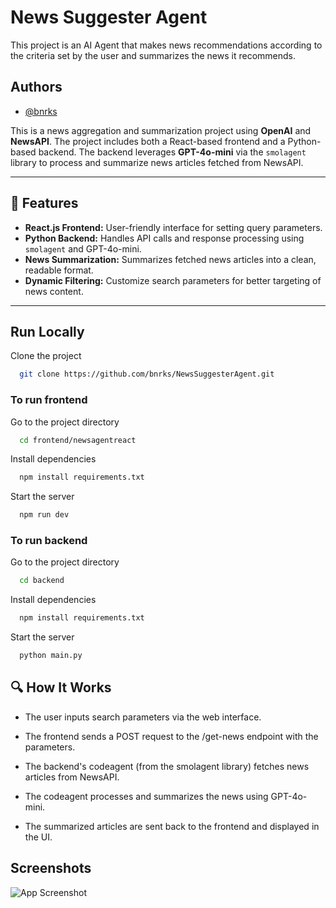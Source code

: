
# News Suggester Agent
This project is an AI Agent that makes news recommendations according to the criteria set by the user and summarizes the news it recommends.




## Authors

- [@bnrks](https://www.github.com/bnrks)


This is a news aggregation and summarization project using **OpenAI** and **NewsAPI**. The project includes both a React-based frontend and a Python-based backend. The backend leverages **GPT-4o-mini** via the `smolagent` library to process and summarize news articles fetched from NewsAPI.

---

## 🚀 Features
- **React.js Frontend:** User-friendly interface for setting query parameters.  
- **Python Backend:** Handles API calls and response processing using `smolagent` and GPT-4o-mini.  
- **News Summarization:** Summarizes fetched news articles into a clean, readable format.  
- **Dynamic Filtering:** Customize search parameters for better targeting of news content.  

---






## Run Locally

Clone the project

```bash
  git clone https://github.com/bnrks/NewsSuggesterAgent.git
```
### To run frontend

Go to the project directory 

```bash
  cd frontend/newsagentreact 
```

Install dependencies

```bash
  npm install requirements.txt
```

Start the server

```bash
  npm run dev
```

### To run backend

Go to the project directory 

```bash
  cd backend
```

Install dependencies

```bash
  npm install requirements.txt
```

Start the server

```bash
  python main.py
```


## 🔍 How It Works

- The user inputs search parameters via the web interface.
- The frontend sends a POST request to the /get-news endpoint with the parameters.

- The backend's codeagent (from the smolagent library) fetches news articles from NewsAPI.

- The codeagent processes and summarizes the news using GPT-4o-mini.
- The summarized articles are sent back to the frontend and displayed in the UI.


## Screenshots



![App Screenshot](https://s5.ezgif.com/tmp/ezgif-534e39ac081869.gif)
